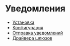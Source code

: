 # Уведомления

* [Установка](install.md)
* [Конфигурация](config.md)
* [Отправка уведомлений](send.md)
* [Драйвера шлюзов](driver.md)
